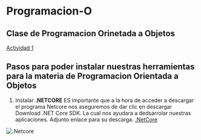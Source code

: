 # Programacion-O
## Clase de Programacion Orinetada a Objetos


[Actividad 1](https://github.com/ivanjimc/Programacion-O/blob/master/Setup/README.md)

## Pasos para poder instalar nuestras herramientas para la materia de Programacion Orientada a Objetos

1. Instalar **.NETCORE** ES importante que a la hora de acceder a descargar el programa Netcore nos aseguremos de dar clic en descargar Download .NET Core SDK. La cual nos ayudara a dedsarrolar nuestras aplicaciones.
Adjunto enlace para su descarga.
[.NetCore](https://dotnet.microsoft.com/download)

![.Netcore](imagenes.md\Capturanet.PNG)

